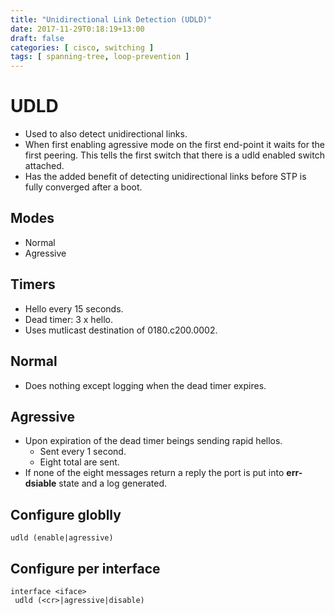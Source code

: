 ```yaml
---
title: "Unidirectional Link Detection (UDLD)"
date: 2017-11-29T0:18:19+13:00
draft: false
categories: [ cisco, switching ]
tags: [ spanning-tree, loop-prevention ]
---
```


# UDLD
* Used to also detect unidirectional links.
* When first enabling agressive mode on the first end-point it waits for the first peering.  This tells the first switch that there is a udld enabled switch attached.
* Has the added benefit of detecting unidirectional links before STP is fully converged after a boot.

## Modes
* Normal
* Agressive

## Timers
* Hello every 15 seconds.
* Dead timer: 3 x hello.
* Uses mutlicast destination of 0180.c200.0002.

## Normal
* Does nothing except logging when the dead timer expires.

## Agressive
* Upon expiration of the dead timer beings sending rapid hellos.
  * Sent every 1 second.
  * Eight total are sent.
* If none of the eight messages return a reply the port is put into **err-dsiable** state and a log generated.

## Configure globlly
`udld (enable|agressive)`

## Configure per interface
```
interface <iface>
 udld (<cr>|agressive|disable)
```
